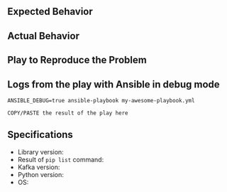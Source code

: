 ## Expected Behavior


## Actual Behavior


## Play to Reproduce the Problem


## Logs from the play with Ansible in debug mode

`ANSIBLE_DEBUG=true ansible-playbook my-awesome-playbook.yml`

```COPY/PASTE the result of the play here```

## Specifications

  - Library version:
  - Result of `pip list` command: 
  - Kafka version:
  - Python version:
  - OS:
